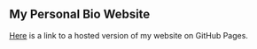 ## My Personal Bio Website

[Here](https://shreyswa.github.io/Bio_Website/) is a link to a hosted version of my website on GitHub Pages.
